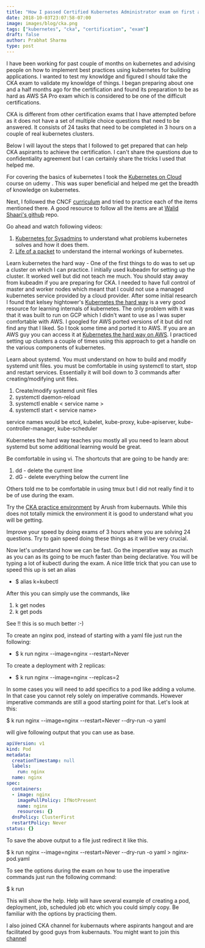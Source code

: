 ```yaml
---
title: "How I passed Certified Kubernetes Administrator exam on first attempt"
date: 2018-10-03T23:07:58-07:00
image: images/blog/cka.png
tags: ["kubernetes", "cka", "certification", "exam"]
draft: false
author: Prabhat Sharma
type: post
---
```



I have been working for past couple of months on kubernetes and advising people on how to implement best practices using kubernetes for building applications. I wanted to test my knowldge and figured I should take the CKA exam to validate my knowldge of things. I began preparing about one and a half months ago for the certification and found its preparation to be as hard as AWS SA Pro exam which is considered to be one of the difficult certifications.

CKA is different from other certification exams that I have attempted before as it does not have a set of multiple choice questions that need to be answered. It consists of 24 tasks that need to be completed in 3 hours on a couple of real kubernetes clusters.

Below I will layout the steps that I followed to get prepared that can help CKA aspirants to achieve the certification. I can't share the questions due to confidentiality agreement but I can certainly share the tricks I used that helped me.

For covering the basics of kubernetes I took the [Kubernetes on Cloud](https://www.udemy.com/kubernetes-cka-on-cloud/learn/v4/overview) course on udemy . This was super beneficial and helped me get the breadth of knowledge on kubernetes. 

Next, I followed the CNCF [curriculum](https://github.com/cncf/curriculum) and tried to practice each of the items mentioned there. A good resource to follow all the items are at [Walid Shaari's github](https://github.com/walidshaari/Kubernetes-Certified-Administrator) repo.

Go ahead and watch following videos:

1. [Kubernetes for Sysadmins](https://www.youtube.com/watch?v=HlAXp0-M6SY) to understand what problems kubernetes solves and how it does them.
2. [Life of a packet](https://www.youtube.com/watch?v=0Omvgd7Hg1I) to understand the internal workings of kubernetes.

Learn kubernetes the hard way - One of the first things to do was to set up a cluster on which I can practice. I initially used kubeadm for setting up the cluster. It worked well but did not teach me much. You should stay away from kubeadm if you are preparing for CKA. I needed to have full control of master and worker nodes which meant that I could not use a managed kubernetes service provided by a cloud provider. After some initial research I found that kelsey hightower's [Kubernetes the hard way](https://github.com/kelseyhightower/kubernetes-the-hard-way) is a very good resource for learning internals of kubernetes. The only problem with it was that it was built to run on GCP which I didn't want to use as I was super comfortable with AWS. I googled for AWS ported versions of it but did not find any that I liked. So I took some time and ported it to AWS. If you are an AWS guy you can access it at [Kubernetes the hard way on AWS](https://github.com/prabhatsharma/kubernetes-the-hard-way-aws). I practiced setting up clusters a couple of times using this approach to get a handle on the various components of kubernetes.

Learn about systemd. You must understand on how to build and modify systemd unit files. you must be comfortable in using systemctl to start, stop and restart services. Essentially it will boil down to 3 commands after creating/modifying unit files.

1. Create/modify systemd unit files 
2. systemctl daemon-reload
3. systemctl enable < service name >
4. systemctl start < service name>

service names would be etcd, kubelet, kube-proxy, kube-apiserver, kube-controller-manager, kube-scheduler

Kubernetes the hard way teaches you mostly all you need to learn about systemd but some additional learning would be great.

Be comfortable in using vi. The shortcuts that are going to be handy are: 

1. dd - delete the current line
2. dG - delete everything below the current line

Others told me to be comfortable in using tmux but I did not really find it to be of use during the exam.

Try the [CKA practice environment](https://github.com/arush-sal/cka-practice-environment) by Arush from kubernauts. While this does not totally mimick the environment it is good to understand what you will be getting.

Improve your speed by doing exams of 3 hours where you are solving 24 questions. Try to gain speed doing these things as it will be very crucial.

Now let's understand how we can be fast. Go the imperative way as much as you can as its going to be much faster than being declarative. 
You will be typing a lot of kubectl during the exam. A nice little trick that you can use to speed this up is set an alias

- $ alias k=kubectl

After this you can simply use the commands, like

1. k get nodes
2. k get pods

See !! this is so much better :-)

To create an nginx pod, instead of starting with a yaml file just run the following:

- $ k run nginx --image=nginx --restart=Never

To create a deployment with 2 replicas:

- $ k run nginx --image=nginx --replcas=2

In some cases you will need to add specifics to a pod like adding a volume. In that case you cannot rely solely on imperative commands. However imperative commands are still a good starting point for that. Let's look at this:

$ k run nginx --image=nginx --restart=Never --dry-run -o yaml

will give following output that you can use as base.

```yaml
apiVersion: v1
kind: Pod
metadata:
  creationTimestamp: null
  labels:
    run: nginx
  name: nginx
spec:
  containers:
  - image: nginx
    imagePullPolicy: IfNotPresent
    name: nginx
    resources: {}
  dnsPolicy: ClusterFirst
  restartPolicy: Never
status: {}
```

To save the above output to a file just redirect it like this.

$ k run nginx --image=nginx --restart=Never --dry-run -o yaml > nginx-pod.yaml

To see the options during the exam on how to use the imperative commands just run the following command:

$ k run

This will show the help. Help will have several example of creating a pod, deployment, job, scheduled job etc which you could simply copy. Be familiar with the options by practicing them.

I also joined CKA channel for kubernauts where aspirants hangout and are facilitated by good guys from kubernauts. You might want to join this [channel](https://kubernauts.slack.com)